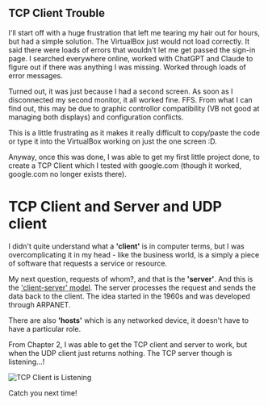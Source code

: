 ## TCP Client Trouble

I'll start off with a huge frustration that left me tearing my hair out for hours, but had a simple solution. The VirtualBox just would not load correctly. It said there were loads of errors that wouldn't let me get passed the sign-in page. I searched everywhere online, worked with ChatGPT and Claude to figure out if there was anything I was missing. Worked through loads of error messages.

Turned out, it was just because I had a second screen. As soon as I disconnected my second monitor, it all worked fine. FFS. From what I can find out, this may be due to graphic controllor compatibility (VB not good at managing both displays) and configuration conflicts. 

This is a little frustrating as it makes it really difficult to copy/paste the code or type it into the VirtualBox working on just the one screen :D. 

Anyway, once this was done, I was able to get my first little project done, to create a TCP Client which I tested with google.com (though it worked, google.com no longer exists there).

# TCP Client and Server and UDP client
I didn't quite understand what a **'client'** is in computer terms, but I was overcomplicating it in my head - like the business world, is a simply a piece of software that requests a service or resource. 

My next question, requests of whom?, and that is the **'server'**. And this is the ['client-server' model](https://www.geeksforgeeks.org/client-server-model/). The server processes the request and sends the data back to the client. The idea started in the 1960s and was developed through ARPANET.

There are also **'hosts'** which is any networked device, it doesn't have to have a particular role.

From Chapter 2, I was able to get the TCP client and server to work, but when the UDP client just returns nothing. The TCP server though is listening...!

![TCP Client is Listening](/Users/danjones/github/digidiplo.github.io/_posts/_images/tcp_server.png)

Catch you next time!